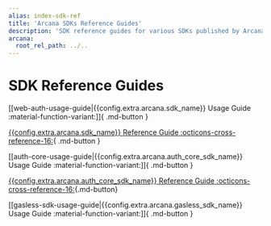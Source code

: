 ```yaml
---
alias: index-sdk-ref
title: 'Arcana SDKs Reference Guides'
description: 'SDK reference guides for various SDKs published by Arcana for auth, gasless, etc.'
arcana:
  root_rel_path: ../..
---
```


# SDK Reference Guides

[[web-auth-usage-guide|{{config.extra.arcana.sdk_name}} Usage Guide :material-function-variant:]]{ .md-button }

[{{config.extra.arcana.sdk_name}} Reference Guide :octicons-cross-reference-16:](https://authsdk-ref-guide.netlify.app/){ .md-button }

[[auth-core-usage-guide|{{config.extra.arcana.auth_core_sdk_name}} Usage Guide :material-function-variant:]]{ .md-button }

[{{config.extra.arcana.auth_core_sdk_name}} Reference Guide :octicons-cross-reference-16:](https://auth-core-sdk-ref-guide.netlify.app/){.md-button}

[[gasless-sdk-usage-guide|{{config.extra.arcana.gasless_sdk_name}} Usage Guide :material-function-variant:]]{ .md-button }

